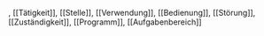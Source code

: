 , [[Tätigkeit]], [[Stelle]], [[Verwendung]], [[Bedienung]], [[Störung]], [[Zuständigkeit]], [[Programm]], [[Aufgabenbereich]]